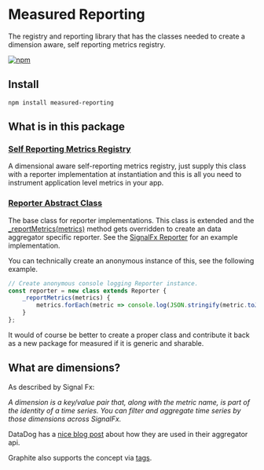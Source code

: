 # Measured Reporting

The registry and reporting library that has the classes needed to create a dimension aware, self reporting metrics registry.

[![npm](https://img.shields.io/npm/v/measured-reporting.svg)](https://www.npmjs.com/package/measured-reporting) 

## Install

```
npm install measured-reporting
```

## What is in this package

### [Self Reporting Metrics Registry](https://yaorg.github.io/node-measured/SelfReportingMetricsRegistry.html)
A dimensional aware self-reporting metrics registry, just supply this class with a reporter implementation at instantiation and this is all you need to instrument application level metrics in your app.

### [Reporter Abstract Class](https://yaorg.github.io/node-measured/Reporter.html)
The base class for reporter implementations. This class is extended and the [_reportMetrics(metrics)](https://yaorg.github.io/node-measured/Reporter.html#_reportMetrics__anchor) method gets overridden to create an data aggregator specific reporter. See the [SignalFx Reporter](../measured-signalfx-reporter/) for an example implementation.

You can technically create an anonymous instance of this, see the following example.
```javascript
// Create anonymous console logging Reporter instance.
const reporter = new class extends Reporter {
    _reportMetrics(metrics) {
        metrics.forEach(metric => console.log(JSON.stringify(metric.toJSON())))
    }
};
```
It would of course be better to create a proper class and contribute it back as a new package for measured if it is generic and sharable.

## What are dimensions?
As described by Signal Fx:
    
*A dimension is a key/value pair that, along with the metric name, is part of the identity of a time series. 
You can filter and aggregate time series by those dimensions across SignalFx.*
    
DataDog has a [nice blog post](https://www.datadoghq.com/blog/the-power-of-tagged-metrics/) about how they are used in their aggregator api.

Graphite also supports the concept via [tags](http://graphite.readthedocs.io/en/latest/tags.html).

